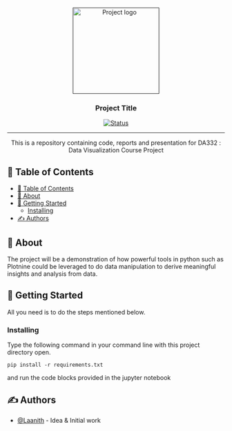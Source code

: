 <p align="center">
  <a href="" rel="noopener">
 <img width=200px height=200px src="https://imgur.com/FZKcvTD" alt="Project logo"></a>
</p>

<h3 align="center">Project Title</h3>

<div align="center">

[![Status](https://img.shields.io/badge/status-active-success.svg)]()

</div>

---

<p align="center"> This is a repository containing code, reports and presentation for DA332 : Data Visualization Course Project
    <br> 
</p>

## 📝 Table of Contents

- [📝 Table of Contents](#-table-of-contents)
- [🧐 About ](#-about-)
- [🏁 Getting Started ](#-getting-started-)
  - [Installing](#installing)
- [✍️ Authors ](#️-authors-)

## 🧐 About <a name = "about"></a>

The project will be a demonstration of how powerful tools in python such as Plotnine could be leveraged to do data manipulation to derive meaningful insights and analysis from data.

## 🏁 Getting Started <a name = "getting_started"></a>

All you need is to do the steps mentioned below.

### Installing

Type the following command in your command line with this project directory open.

```
pip install -r requirements.txt
```

and run the code blocks provided in the jupyter notebook



## ✍️ Authors <a name = "authors"></a>

- [@Laanith](https://github.com/Laanith) - Idea & Initial work
